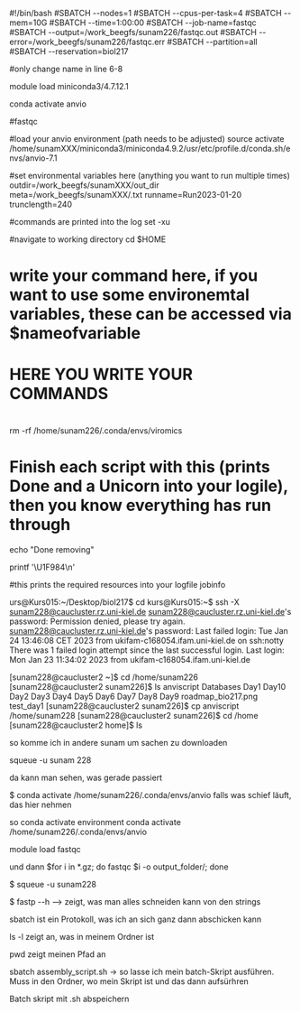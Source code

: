 #!/bin/bash
#SBATCH --nodes=1
#SBATCH --cpus-per-task=4
#SBATCH --mem=10G
#SBATCH --time=1:00:00
#SBATCH --job-name=fastqc
#SBATCH --output=/work_beegfs/sunam226/fastqc.out
#SBATCH --error=/work_beegfs/sunam226/fastqc.err
#SBATCH --partition=all
#SBATCH --reservation=biol217

#only change name in line 6-8

module load miniconda3/4.7.12.1

conda activate anvio

#fastqc

#load your anvio environment (path needs to be adjusted)
source activate /home/sunamXXX/miniconda3/miniconda4.9.2/usr/etc/profile.d/conda.sh/envs/anvio-7.1



#set environmental variables here (anything you want to run multiple times)
outdir=/work_beegfs/sunamXXX/out_dir
meta=/work_beegfs/sunamXXX/.txt
runname=Run2023-01-20
trunclength=240

#commands are printed into the log
set -xu

#navigate to working directory
cd $HOME

# write your command here, if you want to use some environemtal variables, these can be accessed via $nameofvariable

# HERE YOU WRITE YOUR COMMANDS
#
#
rm -rf /home/sunam226/.conda/envs/viromics

# Finish each script with this (prints Done and a Unicorn into your logile), then you know everything has run through
echo "Done removing"

printf '\U1F984\n'

#this prints the required resources into your logfile
jobinfo

urs@Kurs015:~/Desktop/biol217$ cd
kurs@Kurs015:~$ ssh -X sunam228@caucluster.rz.uni-kiel.de
sunam228@caucluster.rz.uni-kiel.de's password: 
Permission denied, please try again.
sunam228@caucluster.rz.uni-kiel.de's password: 
Last failed login: Tue Jan 24 13:46:08 CET 2023 from ukifam-c168054.ifam.uni-kiel.de on ssh:notty
There was 1 failed login attempt since the last successful login.
Last login: Mon Jan 23 11:34:02 2023 from ukifam-c168054.ifam.uni-kiel.de


[sunam228@caucluster2 ~]$ cd /home/sunam226 
[sunam228@caucluster2 sunam226]$ ls
anviscript  Databases  Day1  Day10  Day2  Day3  Day4  Day5  Day6  Day7  Day8  Day9  roadmap_bio217.png  test_day1
[sunam228@caucluster2 sunam226]$ cp anviscript /home/sunam228
[sunam228@caucluster2 sunam226]$ cd /home
[sunam228@caucluster2 home]$ ls

so komme ich in andere sunam um sachen zu downloaden 

squeue -u sunam 228 

da kann man sehen, was gerade passiert 

$ conda activate /home/sunam226/.conda/envs/anvio
falls was schief läuft, das hier nehmen

so conda activate environment
conda activate /home/sunam226/.conda/envs/anvio

module load fastqc 

und dann $for i in *.gz; do fastqc $i -o output_folder/; done


$ squeue -u sunam228

$ fastp --h --> zeigt, was man alles schneiden kann von den strings 


sbatch ist ein Protokoll, was ich an sich ganz dann abschicken kann 

ls -l zeigt an, was in meinem Ordner ist 

pwd zeigt meinen Pfad an 

sbatch assembly_script.sh  -> so lasse ich mein batch-Skript ausführen. Muss in den Ordner, wo mein Skript ist und das dann aufsürhren 

Batch skript mit .sh abspeichern 

